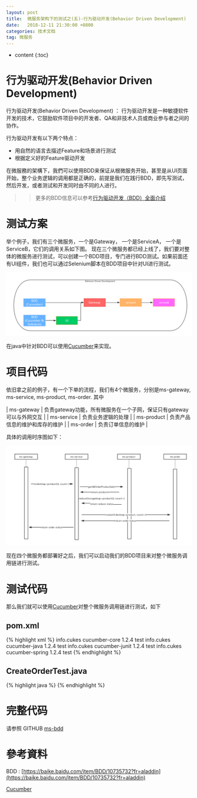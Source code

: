 ```yaml
---
layout: post
title:  微服务架构下的测试之(五)-行为驱动开发(Behavior Driven Development)
date:   2018-12-11 21:30:00 +0800
categories: 技术文档
tag: 微服务
---
```


* content
{:toc}


行为驱动开发(Behavior Driven Development)
=============

行为驱动开发(Behavior Driven Development) ： 行为驱动开发是一种敏捷软件开发的技术，它鼓励软件项目中的开发者、QA和非技术人员或商业参与者之间的协作。

行为驱动开发有以下两个特点：

+ 用自然的语言去描述Feature和场景进行测试
+ 根据定义好的Feature驱动开发

在微服務的架構下，我們可以使用BDD来保证从根微服务开始，甚至是从UI页面开始，整个业务逻辑的调用都是正确的，前提是我们在践行BDD，即先写测试，然后开发，或者测试和开发同时由不同的人进行。

>> 更多的BDD信息可以参考[行为驱动开发（BDD）全面介绍](https://blog.csdn.net/winteroak/article/details/81585299)


测试方案
=============

举个例子，我们有三个微服务，一个是Gateway， 一个是ServiceA， 一个是ServiceB，它们的调用关系如下图。 现在三个微服务都已经上线了，我们要对整体的微服务进行测试，可以创建一个BDD项目，专门进行BDD测试。如果前面还有UI组件，我们也可以通过Selenium脚本在BDD项目中针对UI进行测试。

![](/images/blog/micro-service/08-bdd/01-bdd.png)

在java中针对BDD可以使用[Cucumber](https://cucumber.io/)来实现。


项目代码
=============

依旧拿之前的例子，有一个下单的流程，我们有4个微服务，分别是ms-gateway, ms-service, ms-product, ms-order. 其中

| ms-gateway | 负责gateway功能，所有微服务在一个子网，保证只有gateway可以与外网交互 |
| ms-service | 负责业务逻辑的处理 |
| ms-product | 负责产品信息的维护和库存的维护 |
| ms-order   | 负责订单信息的维护 |

具体的调用时序图如下：

![](/images/blog/micro-service/07-integration-test/02-order-project.png)

现在四个微服务都部署好之后，我们可以启动我们的BDD项目来对整个微服务调用链进行测试。


测试代码
=============

那么我们就可以使用[Cucumber](https://cucumber.io/)对整个微服务调用链进行测试，如下

pom.xml
-------------

{% highlight xml %}
<dependency>
	<groupId>info.cukes</groupId>
	<artifactId>cucumber-core</artifactId>
	<version>1.2.4</version>
	<scope>test</scope>
</dependency>
<dependency>
	<groupId>info.cukes</groupId>
	<artifactId>cucumber-java</artifactId>
	<version>1.2.4</version>
	<scope>test</scope>
</dependency>
<dependency>
	<groupId>info.cukes</groupId>
	<artifactId>cucumber-junit</artifactId>
	<version>1.2.4</version>
	<scope>test</scope>
</dependency>
<dependency>
	<groupId>info.cukes</groupId>
	<artifactId>cucumber-spring</artifactId>
	<version>1.2.4</version>
	<scope>test</scope>
</dependency>
{% endhighlight %}

CreateOrderTest.java
-------------

{% highlight java %}
{% endhighlight %}


完整代码
=============

请参照 GITHUB [ms-bdd](https://github.com/luoyan35714/TestInMicroServices/tree/master/ms-bdd)

參考資料
=============

BDD : [https://baike.baidu.com/item/BDD/10735732?fr=aladdin](https://baike.baidu.com/item/BDD/10735732?fr=aladdin)

[Cucumber](https://cucumber.io/)